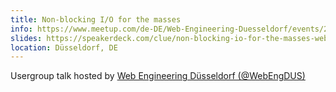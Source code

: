 ```yaml
---
title: Non-blocking I/O for the masses
info: https://www.meetup.com/de-DE/Web-Engineering-Duesseldorf/events/252097938/
slides: https://speakerdeck.com/clue/non-blocking-io-for-the-masses-webengdus
location: Düsseldorf, DE
---
```

Usergroup talk hosted by <a href="https://www.meetup.com/de-DE/Web-Engineering-Duesseldorf/">Web Engineering Düsseldorf (@WebEngDUS)</a>

